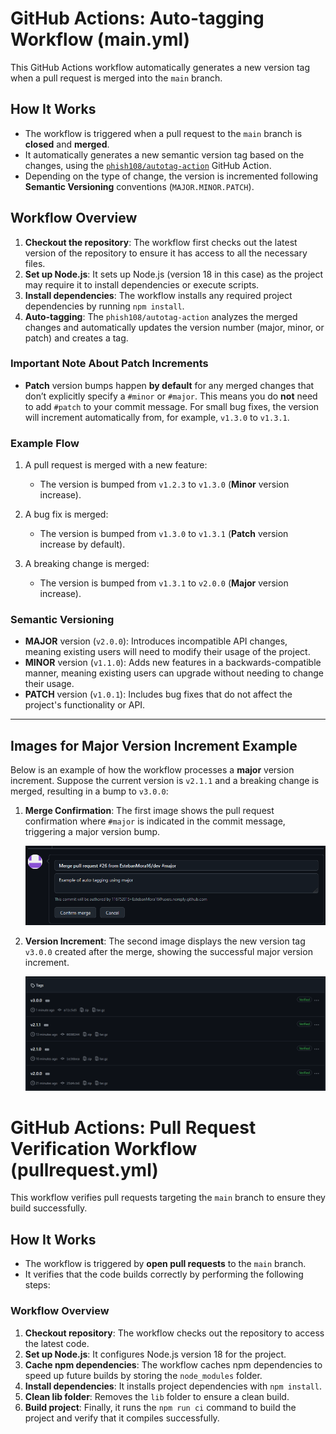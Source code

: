 # GitHub Actions: Auto-tagging Workflow (main.yml)

This GitHub Actions workflow automatically generates a new version tag when a pull request is merged into the `main` branch.

## How It Works

- The workflow is triggered when a pull request to the `main` branch is **closed** and **merged**.
- It automatically generates a new semantic version tag based on the changes, using the [`phish108/autotag-action`](https://github.com/phish108/autotag-action) GitHub Action.
- Depending on the type of change, the version is incremented following **Semantic Versioning** conventions (`MAJOR.MINOR.PATCH`).

## Workflow Overview

1. **Checkout the repository**: The workflow first checks out the latest version of the repository to ensure it has access to all the necessary files.
2. **Set up Node.js**: It sets up Node.js (version 18 in this case) as the project may require it to install dependencies or execute scripts.
3. **Install dependencies**: The workflow installs any required project dependencies by running `npm install`.
4. **Auto-tagging**: The `phish108/autotag-action` analyzes the merged changes and automatically updates the version number (major, minor, or patch) and creates a tag.

### Important Note About Patch Increments

- **Patch** version bumps happen **by default** for any merged changes that don’t explicitly specify a `#minor` or `#major`. This means you do **not** need to add `#patch` to your commit message. For small bug fixes, the version will increment automatically from, for example, `v1.3.0` to `v1.3.1`.

### Example Flow

1. A pull request is merged with a new feature:
    - The version is bumped from `v1.2.3` to `v1.3.0` (**Minor** version increase).
  
2. A bug fix is merged:
    - The version is bumped from `v1.3.0` to `v1.3.1` (**Patch** version increase by default).

3. A breaking change is merged:
    - The version is bumped from `v1.3.1` to `v2.0.0` (**Major** version increase).

### Semantic Versioning

- **MAJOR** version (`v2.0.0`): Introduces incompatible API changes, meaning existing users will need to modify their usage of the project.
- **MINOR** version (`v1.1.0`): Adds new features in a backwards-compatible manner, meaning existing users can upgrade without needing to change their usage.
- **PATCH** version (`v1.0.1`): Includes bug fixes that do not affect the project's functionality or API.

---

## Images for Major Version Increment Example

Below is an example of how the workflow processes a **major** version increment. Suppose the current version is `v2.1.1` and a breaking change is merged, resulting in a bump to `v3.0.0`:

1. **Merge Confirmation**: The first image shows the pull request confirmation where `#major` is indicated in the commit message, triggering a major version bump.

   ![Merge Confirmation](./img/confirm_merge.png)

2. **Version Increment**: The second image displays the new version tag `v3.0.0` created after the merge, showing the successful major version increment.

   ![Version Increment](./img/version.png)

# GitHub Actions: Pull Request Verification Workflow (pullrequest.yml)

This workflow verifies pull requests targeting the `main` branch to ensure they build successfully.

## How It Works

- The workflow is triggered by **open pull requests** to the `main` branch.
- It verifies that the code builds correctly by performing the following steps:

### Workflow Overview

1. **Checkout repository**: The workflow checks out the repository to access the latest code.
2. **Set up Node.js**: It configures Node.js version 18 for the project.
3. **Cache npm dependencies**: The workflow caches npm dependencies to speed up future builds by storing the `node_modules` folder.
4. **Install dependencies**: It installs project dependencies with `npm install`.
5. **Clean lib folder**: Removes the `lib` folder to ensure a clean build.
6. **Build project**: Finally, it runs the `npm run ci` command to build the project and verify that it compiles successfully.